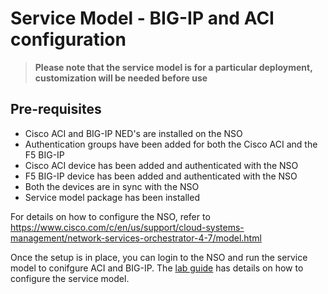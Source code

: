 
# Service Model - BIG-IP and ACI configuration

>**Please note that the service model is for a particular deployment, customization will be needed before use**

## Pre-requisites ##

* Cisco ACI and BIG-IP NED's are installed on the NSO
* Authentication groups have been added for both the Cisco ACI and the F5 BIG-IP
* Cisco ACI device has been added and authenticated with the NSO
* F5 BIG-IP device has been added and authenticated with the NSO
* Both the devices are in sync with the NSO
* Service model package has been installed

For details on how to configure the NSO, refer to
https://www.cisco.com/c/en/us/support/cloud-systems-management/network-services-orchestrator-4-7/model.html

Once the setup is in place, you can login to the NSO and run the service model to conifgure ACI and BIG-IP. The [lab guide](https://github.com/f5devcentral/f5-aci-integration-automation-ansible/blob/master/Labs/NSOWorkflow/LabSteps.md) has details on how to configure the service model.

